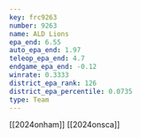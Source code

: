 ```yaml
---
key: frc9263
number: 9263
name: ALD Lions
epa_end: 6.55
auto_epa_end: 1.97
teleop_epa_end: 4.7
endgame_epa_end: -0.12
winrate: 0.3333
district_epa_rank: 126
district_epa_percentile: 0.0735
type: Team
---
```

[[2024onham]]
[[2024onsca]]
